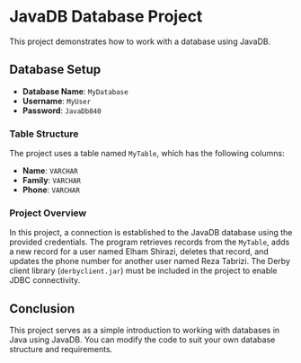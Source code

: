 # JavaDB Database Project

This project demonstrates how to work with a database using JavaDB. 

## Database Setup

- **Database Name**: `MyDatabase`
- **Username**: `MyUser`
- **Password**: `JavaDb840`

### Table Structure

The project uses a table named `MyTable`, which has the following columns:
- **Name**: `VARCHAR`
- **Family**: `VARCHAR`
- **Phone**: `VARCHAR`

### Project Overview

In this project, a connection is established to the JavaDB database using the provided credentials. The program retrieves records from the `MyTable`, adds a new record for a user named Elham Shirazi, deletes that record, and updates the phone number for another user named Reza Tabrizi. The Derby client library (`derbyclient.jar`) must be included in the project to enable JDBC connectivity.

## Conclusion

This project serves as a simple introduction to working with databases in Java using JavaDB. You can modify the code to suit your own database structure and requirements.
